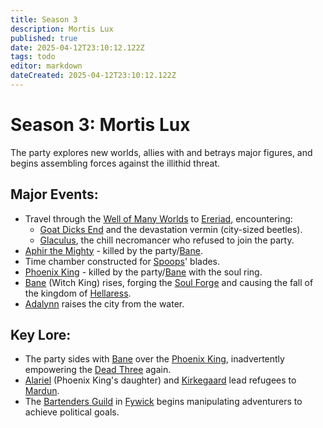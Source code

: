 ```yaml
---
title: Season 3
description: Mortis Lux
published: true
date: 2025-04-12T23:10:12.122Z
tags: todo
editor: markdown
dateCreated: 2025-04-12T23:10:12.122Z
---
```


# **Season 3: Mortis Lux**  
The party explores new worlds, allies with and betrays major figures, and begins assembling forces against the illithid threat.

## Major Events:  
- Travel through the [Well of Many Worlds](/items/Well-Of-Many-Worlds) to [Ereriad](/locations/Ereriad), encountering:  
  - [Goat Dicks End](/locations/goat-dicks-end) and the devastation vermin (city-sized beetles).  
  - [Glaculus](/characters/glaculus), the chill necromancer who refused to join the party.  
- [Aphir the Mighty](/characters/aphir-the-mighty) - killed by the party/[Bane](/characters/bane).  
- Time chamber constructed for [Spoops](/characters/spoops)' blades.  
- [Phoenix King](/characters/phoenix-king) - killed by the party/[Bane](/characters/bane) with the soul ring.  
- [Bane](/characters/bane) (Witch King) rises, forging the [Soul Forge](/artifacts/soul-forge) and causing the fall of the kingdom of [Hellaress](/locations/Ereriad/Hellaress).  
- [Adalynn](/characters/adalynn) raises the city from the water.  

## Key Lore:  
- The party sides with [Bane](/characters/bane) over the [Phoenix King](/characters/phoenix-king), inadvertently empowering the [Dead Three](/pantheon/dead-three) again.  
- [Alariel](/characters/alariel) (Phoenix King's daughter) and [Kirkegaard](/characters/kirkegaard) lead refugees to [Mardun](/locations/Mardun).  
- The [Bartenders Guild](/organizations/bartenders_guild) in [Fywick](/locations/Mardun/Fywick) begins manipulating adventurers to achieve political goals.